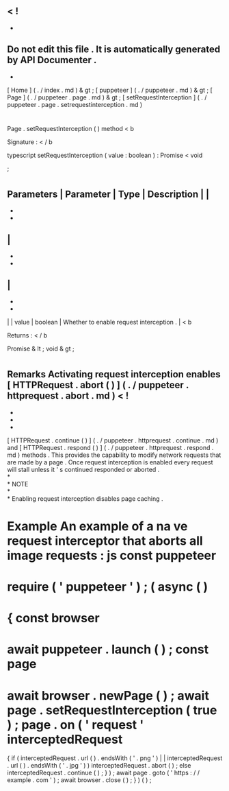 <
!
-
-
Do
not
edit
this
file
.
It
is
automatically
generated
by
API
Documenter
.
-
-
>
[
Home
]
(
.
/
index
.
md
)
&
gt
;
[
puppeteer
]
(
.
/
puppeteer
.
md
)
&
gt
;
[
Page
]
(
.
/
puppeteer
.
page
.
md
)
&
gt
;
[
setRequestInterception
]
(
.
/
puppeteer
.
page
.
setrequestinterception
.
md
)
#
#
Page
.
setRequestInterception
(
)
method
<
b
>
Signature
:
<
/
b
>
typescript
setRequestInterception
(
value
:
boolean
)
:
Promise
<
void
>
;
#
#
Parameters
|
Parameter
|
Type
|
Description
|
|
-
-
-
|
-
-
-
|
-
-
-
|
|
value
|
boolean
|
Whether
to
enable
request
interception
.
|
<
b
>
Returns
:
<
/
b
>
Promise
&
lt
;
void
&
gt
;
#
#
Remarks
Activating
request
interception
enables
[
HTTPRequest
.
abort
(
)
]
(
.
/
puppeteer
.
httprequest
.
abort
.
md
)
<
!
-
-
-
-
>
[
HTTPRequest
.
continue
(
)
]
(
.
/
puppeteer
.
httprequest
.
continue
.
md
)
and
[
HTTPRequest
.
respond
(
)
]
(
.
/
puppeteer
.
httprequest
.
respond
.
md
)
methods
.
This
provides
the
capability
to
modify
network
requests
that
are
made
by
a
page
.
Once
request
interception
is
enabled
every
request
will
stall
unless
it
'
s
continued
responded
or
aborted
.
\
*
\
*
NOTE
\
*
\
*
Enabling
request
interception
disables
page
caching
.
#
#
Example
An
example
of
a
na
ve
request
interceptor
that
aborts
all
image
requests
:
js
const
puppeteer
=
require
(
'
puppeteer
'
)
;
(
async
(
)
=
>
{
const
browser
=
await
puppeteer
.
launch
(
)
;
const
page
=
await
browser
.
newPage
(
)
;
await
page
.
setRequestInterception
(
true
)
;
page
.
on
(
'
request
'
interceptedRequest
=
>
{
if
(
interceptedRequest
.
url
(
)
.
endsWith
(
'
.
png
'
)
|
|
interceptedRequest
.
url
(
)
.
endsWith
(
'
.
jpg
'
)
)
interceptedRequest
.
abort
(
)
;
else
interceptedRequest
.
continue
(
)
;
}
)
;
await
page
.
goto
(
'
https
:
/
/
example
.
com
'
)
;
await
browser
.
close
(
)
;
}
)
(
)
;
